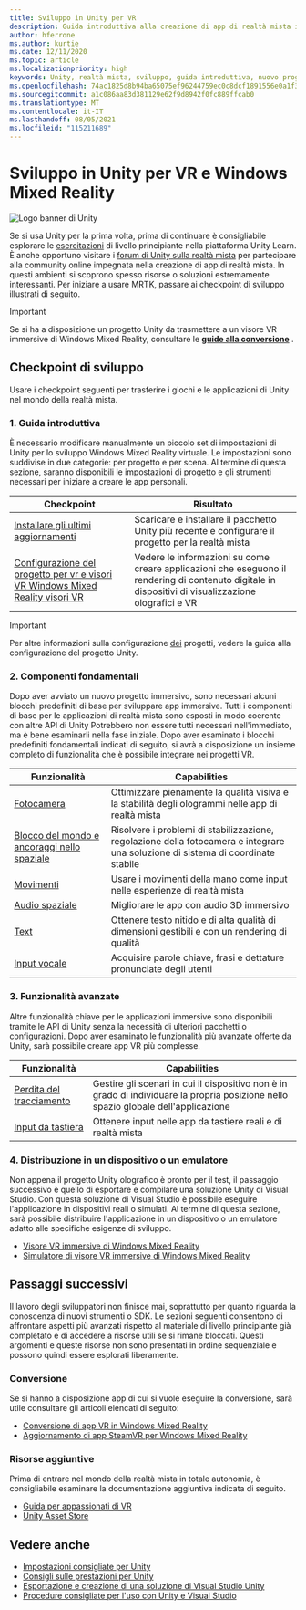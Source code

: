 ```yaml
---
title: Sviluppo in Unity per VR
description: Guida introduttiva alla creazione di app di realtà mista in Unity per VR e visori VR immersive di Windows Mixed Reality.
author: hferrone
ms.author: kurtie
ms.date: 12/11/2020
ms.topic: article
ms.localizationpriority: high
keywords: Unity, realtà mista, sviluppo, guida introduttiva, nuovo progetto, conversione, funzionalità, fotocamera, simulazione, emulazione, documentazione, visore VR realtà mista, visore VR di windows mixed reality, visore per realtà virtuale, che cos'è la realtà virtuale, che cos'è la realtà aumentata, MRTK, mixed reality toolkit, input vocale, fotocamera individuabile, emulatore, Azure, esercitazioni
ms.openlocfilehash: 74ac1825d8b94ba65075ef96244759ec0c8dcf1891556e0a1f36f100b9615221
ms.sourcegitcommit: a1c086aa83d381129e62f9d8942f0fc889ffcab0
ms.translationtype: MT
ms.contentlocale: it-IT
ms.lasthandoff: 08/05/2021
ms.locfileid: "115211689"
---
```

# <a name="unity-development-for-vr-and-windows-mixed-reality"></a>Sviluppo in Unity per VR e Windows Mixed Reality

![Logo banner di Unity](../images/unity_logo_banner.png)

Se si usa Unity per la prima volta, prima di continuare è consigliabile esplorare le [esercitazioni](https://unity3d.com/learn/tutorials) di livello principiante nella piattaforma Unity Learn. È anche opportuno visitare i [forum di Unity sulla realtà mista](https://forum.unity3d.com/forums/hololens.102/) per partecipare alla community online impegnata nella creazione di app di realtà mista. In questi ambienti si scoprono spesso risorse o soluzioni estremamente interessanti. Per iniziare a usare MRTK, passare ai checkpoint di sviluppo illustrati di seguito.

> [!IMPORTANT]
> Se si ha a disposizione un progetto Unity da trasmettere a un visore VR immersive di Windows Mixed Reality, consultare le **[guide alla conversione](../porting-apps/porting-overview.md)** . 

## <a name="development-checkpoints"></a>Checkpoint di sviluppo

Usare i checkpoint seguenti per trasferire i giochi e le applicazioni di Unity nel mondo della realtà mista.

### <a name="1-getting-started"></a>1. Guida introduttiva

È necessario modificare manualmente un piccolo set di impostazioni di Unity per lo sviluppo Windows Mixed Reality virtuale. Le impostazioni sono suddivise in due categorie: per progetto e per scena. Al termine di questa sezione, saranno disponibili le impostazioni di progetto e gli strumenti necessari per iniziare a creare le app personali.

|  Checkpoint  |  Risultato  |
| --- | --- |
| [Installare gli ultimi aggiornamenti](../install-the-tools.md) | Scaricare e installare il pacchetto Unity più recente e configurare il progetto per la realtà mista |
| [Configurazione del progetto per vr e visori VR Windows Mixed Reality visori VR](./xr-project-setup.md?tabs=openxr) | Vedere le informazioni su come creare applicazioni che eseguono il rendering di contenuto digitale in dispositivi di visualizzazione olografici e VR |

> [!IMPORTANT]
> Per altre informazioni sulla configurazione [dei](choosing-unity-version.md) progetti, vedere la guida alla configurazione del progetto Unity.

### <a name="2-core-building-blocks"></a>2. Componenti fondamentali

Dopo aver avviato un nuovo progetto immersivo, sono necessari alcuni blocchi predefiniti di base per sviluppare app immersive. Tutti i componenti di base per le applicazioni di realtà mista sono esposti in modo coerente con altre API di Unity Potrebbero non essere tutti necessari nell'immediato, ma è bene esaminarli nella fase iniziale. Dopo aver esaminato i blocchi predefiniti fondamentali indicati di seguito, si avrà a disposizione un insieme completo di funzionalità che è possibile integrare nei progetti VR.

|  Funzionalità  |  Capabilities  |
| --- | --- |
| [Fotocamera](../unity/camera-in-unity.md) | Ottimizzare pienamente la qualità visiva e la stabilità degli ologrammi nelle app di realtà mista |
| [Blocco del mondo e ancoraggi nello spaziale](spatial-anchors-in-unity.md) | Risolvere i problemi di stabilizzazione, regolazione della fotocamera e integrare una soluzione di sistema di coordinate stabile || [Controller del movimento](../unity/motion-controllers-in-unity.md) | Aggiungere azioni nello spazio alle app di realtà mista |
| [Movimenti](../unity/gestures-in-unity.md) | Usare i movimenti della mano come input nelle esperienze di realtà mista |
| [Audio spaziale](../unity/spatial-sound-in-unity.md) | Migliorare le app con audio 3D immersivo |
| [Text](../unity/text-in-unity.md) | Ottenere testo nitido e di alta qualità di dimensioni gestibili e con un rendering di qualità |
| [Input vocale](../unity/voice-input-in-unity.md) | Acquisire parole chiave, frasi e dettature pronunciate degli utenti|

### <a name="3-advanced-features"></a>3. Funzionalità avanzate

Altre funzionalità chiave per le applicazioni immersive sono disponibili tramite le API di Unity senza la necessità di ulteriori pacchetti o configurazioni. Dopo aver esaminato le funzionalità più avanzate offerte da Unity, sarà possibile creare app VR più complesse.

|  Funzionalità  |  Capabilities  |
| --- | --- |
| [Perdita del tracciamento](tracking-loss-in-unity.md) | Gestire gli scenari in cui il dispositivo non è in grado di individuare la propria posizione nello spazio globale dell'applicazione |
| [Input da tastiera](keyboard-input-in-unity.md) | Ottenere input nelle app da tastiere reali e di realtà mista |

### <a name="4-deploying-to-a-device-or-emulator"></a>4. Distribuzione in un dispositivo o un emulatore

Non appena il progetto Unity olografico è pronto per il test, il passaggio successivo è quello di esportare e compilare una soluzione Unity di Visual Studio. Con questa soluzione di Visual Studio è possibile eseguire l'applicazione in dispositivi reali o simulati. Al termine di questa sezione, sarà possibile distribuire l'applicazione in un dispositivo o un emulatore adatto alle specifiche esigenze di sviluppo.

* [Visore VR immersive di Windows Mixed Reality](../platform-capabilities-and-apis/using-visual-studio.md)
* [Simulatore di visore VR immersive di Windows Mixed Reality](../platform-capabilities-and-apis/using-the-windows-mixed-reality-simulator.md)

## <a name="whats-next"></a>Passaggi successivi

Il lavoro degli sviluppatori non finisce mai, soprattutto per quanto riguarda la conoscenza di nuovi strumenti o SDK. Le sezioni seguenti consentono di affrontare aspetti più avanzati rispetto al materiale di livello principiante già completato e di accedere a risorse utili se si rimane bloccati. Questi argomenti e queste risorse non sono presentati in ordine sequenziale e possono quindi essere esplorati liberamente.

### <a name="porting"></a>Conversione

Se si hanno a disposizione app di cui si vuole eseguire la conversione, sarà utile consultare gli articoli elencati di seguito:

* [Conversione di app VR in Windows Mixed Reality](../porting-apps/porting-guides.md?tabs=project)
* [Aggiornamento di app SteamVR per Windows Mixed Reality](../porting-apps/updating-your-steamvr-application-for-windows-mixed-reality.md)

### <a name="additional-resources"></a>Risorse aggiuntive

Prima di entrare nel mondo della realtà mista in totale autonomia, è consigliabile esaminare la documentazione aggiuntiva indicata di seguito. 

* [Guida per appassionati di VR](/windows/mixed-reality/enthusiast-guide/vr-journey)
* [Unity Asset Store](https://assetstore.unity.com)

## <a name="see-also"></a>Vedere anche 

* [Impostazioni consigliate per Unity](recommended-settings-for-unity.md)
* [Consigli sulle prestazioni per Unity](performance-recommendations-for-unity.md)
* [Esportazione e creazione di una soluzione di Visual Studio Unity](exporting-and-building-a-unity-visual-studio-solution.md)
* [Procedure consigliate per l'uso con Unity e Visual Studio](best-practices-for-working-with-unity-and-visual-studio.md)
